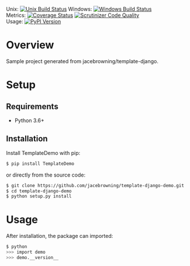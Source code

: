 Unix: [![Unix Build Status](https://img.shields.io/travis/jacebrowning/template-django-demo/python2-pytest.svg)](https://travis-ci.org/jacebrowning/template-django-demo) Windows: [![Windows Build Status](https://img.shields.io/appveyor/ci/jacebrowning/template-django-demo/python2-pytest.svg)](https://ci.appveyor.com/project/jacebrowning/template-django-demo)<br>Metrics: [![Coverage Status](https://img.shields.io/coveralls/jacebrowning/template-django-demo/python2-pytest.svg)](https://coveralls.io/r/jacebrowning/template-django-demo) [![Scrutinizer Code Quality](https://img.shields.io/scrutinizer/g/jacebrowning/template-django-demo.svg)](https://scrutinizer-ci.com/g/jacebrowning/template-django-demo/?branch=python2-pytest)<br>Usage: [![PyPI Version](https://img.shields.io/pypi/v/TemplateDemo.svg)](https://pypi.python.org/pypi/TemplateDemo)

# Overview

Sample project generated from jacebrowning/template-django.

# Setup

## Requirements

* Python 3.6+

## Installation

Install TemplateDemo with pip:

```sh
$ pip install TemplateDemo
```

or directly from the source code:

```sh
$ git clone https://github.com/jacebrowning/template-django-demo.git
$ cd template-django-demo
$ python setup.py install
```

# Usage

After installation, the package can imported:

```sh
$ python
>>> import demo
>>> demo.__version__
```

